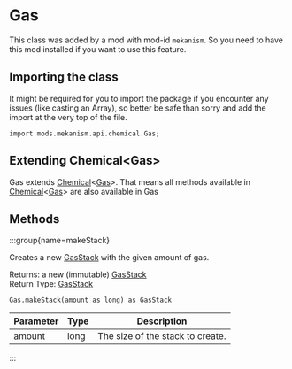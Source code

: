 # Gas

This class was added by a mod with mod-id `mekanism`. So you need to have this mod installed if you
want to use this feature.

## Importing the class

It might be required for you to import the package if you encounter any issues (like casting an
Array), so better be safe than sorry and add the import at the very top of the file.

```zenscript
import mods.mekanism.api.chemical.Gas;
```


## Extending Chemical&lt;Gas&gt;

Gas extends [Chemical](/mods/Mekanism/api/chemical/Chemical)&lt;[Gas](/mods/Mekanism/api/chemical/Gas)&gt;. That means all methods available
in [Chemical](/mods/Mekanism/api/chemical/Chemical)&lt;[Gas](/mods/Mekanism/api/chemical/Gas)&gt;
are also available in Gas

## Methods

:::group{name=makeStack}

Creates a new [GasStack](/mods/Mekanism/api/chemical/GasStack) with the given amount of gas.

Returns: a new (immutable) [GasStack](/mods/Mekanism/api/chemical/GasStack)  
Return Type: [GasStack](/mods/Mekanism/api/chemical/GasStack)

```zenscript
Gas.makeStack(amount as long) as GasStack
```

| Parameter | Type | Description |
|-----------|------|-------------|
| amount | long | The size of the stack to create. |

:::


